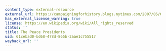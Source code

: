 ```yaml
---
content_type: external-resource
external_url: https://campaigningforhistory.blogs.nytimes.com/2007/05/07/the-peace-presidents/
has_external_license_warning: true
license: https://en.wikipedia.org/wiki/All_rights_reserved
status: ''
title: The Peace Presidents
uid: 61cebad0-bd68-478d-865b-2aae1c755517
wayback_url: ''
---
```

